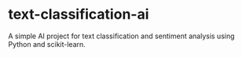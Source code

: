 # text-classification-ai
A simple AI project for text classification and sentiment analysis using Python and scikit-learn.
